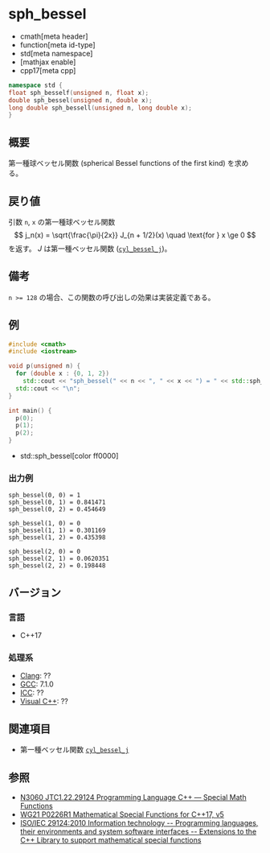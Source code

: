 # sph_bessel
* cmath[meta header]
* function[meta id-type]
* std[meta namespace]
* [mathjax enable]
* cpp17[meta cpp]

```cpp
namespace std {
float sph_besself(unsigned n, float x);
double sph_bessel(unsigned n, double x);
long double sph_bessell(unsigned n, long double x);
}
```

## 概要
第一種球ベッセル関数 (spherical Bessel functions of the first kind) を求める。


## 戻り値
引数 `n`, `x` の第一種球ベッセル関数
$$
j_n(x) = \sqrt{\frac{\pi}{2x}} J_{n + 1/2}(x)
\quad \text{for } x \ge 0
$$
を返す。
$J$ は第一種ベッセル関数 ([`cyl_bessel_j`](cyl_bessel_j.md))。


## 備考
`n >= 128` の場合、この関数の呼び出しの効果は実装定義である。


## 例
```cpp example
#include <cmath>
#include <iostream>

void p(unsigned n) {
  for (double x : {0, 1, 2})
    std::cout << "sph_bessel(" << n << ", " << x << ") = " << std::sph_bessel(n, x) << "\n";
  std::cout << "\n";
}

int main() {
  p(0);
  p(1);
  p(2);
}
```
* std::sph_bessel[color ff0000]

### 出力例
```
sph_bessel(0, 0) = 1
sph_bessel(0, 1) = 0.841471
sph_bessel(0, 2) = 0.454649

sph_bessel(1, 0) = 0
sph_bessel(1, 1) = 0.301169
sph_bessel(1, 2) = 0.435398

sph_bessel(2, 0) = 0
sph_bessel(2, 1) = 0.0620351
sph_bessel(2, 2) = 0.198448

```


## バージョン
### 言語
- C++17

### 処理系
- [Clang](/implementation.md#clang): ??
- [GCC](/implementation.md#gcc): 7.1.0
- [ICC](/implementation.md#icc): ??
- [Visual C++](/implementation.md#visual_cpp): ??


## 関連項目
* 第一種ベッセル関数 [`cyl_bessel_j`](cyl_bessel_j.md)


## 参照
- [N3060 JTC1.22.29124 Programming Language C++ — Special Math Functions](http://www.open-std.org/jtc1/sc22/wg21/docs/papers/2010/n3060.pdf)
- [WG21 P0226R1 Mathematical Special Functions for C++17, v5](https://isocpp.org/files/papers/P0226R1.pdf)
- [ISO/IEC 29124:2010 Information technology -- Programming languages, their environments and system software interfaces -- Extensions to the C++ Library to support mathematical special functions](https://www.iso.org/standard/50511.html)
